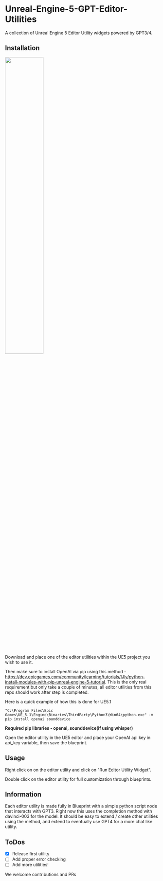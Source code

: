 # Unreal-Engine-5-GPT-Editor-Utilities

A collection of Unreal Engine 5 Editor Utility widgets powered by GPT3/4.

## Installation

[<img src="https://img.youtube.com/vi/7XYyGUcX6aA/maxresdefault.jpg" width="50%">](https://youtu.be/7XYyGUcX6aA)

Download and place one of the editor utilities within the UE5 project you wish to use it.

Then make sure to install OpenAI via pip using this method - https://dev.epicgames.com/community/learning/tutorials/lJly/python-install-modules-with-pip-unreal-engine-5-tutorial.  This is the only real requirement but only take a couple of minutes, all editor utilities from this repo should work after step is completed.

Here is a quick example of how this is done for UE5.1

```"C:\Program Files\Epic Games\UE_5.1\Engine\Binaries\ThirdParty\Python3\Win64\python.exe" -m pip install openai sounddevice```

**Required pip libraries - openai, sounddevice(if using whisper)**

Open the editor utility in the UE5 editor and place your OpenAI api key in api_key variable, then save the blueprint.

## Usage

Right click on on the editor utility and click on "Run Editor Utility Widget".

Double click on the editor utility for full customization through blueprints.

## Information

Each editor utility is made fully in Blueprint with a simple python script node that interacts with GPT3.  Right now this uses the completion method with davinci-003 for the model.  It should be easy to extend / create other utilities using the method, and extend to eventually use GPT4 for a more chat like utility.

## ToDos

- [x] Release first utility
- [ ] Add proper error checking
- [ ] Add more utilities!

We welcome contributions and PRs
